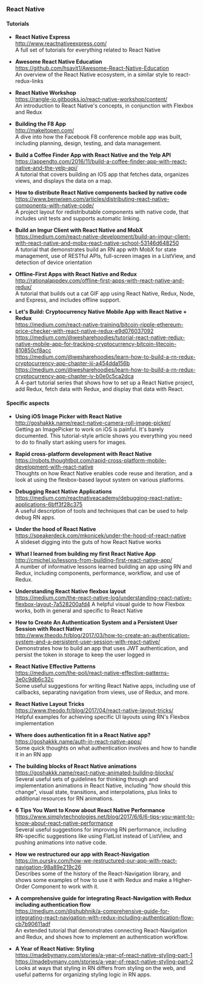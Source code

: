 ### React Native


#### Tutorials

- **React Native Express**  
  http://www.reactnativeexpress.com/  
  A full set of tutorials for everything related to React Native

- **Awesome React Native Education**  
  https://github.com/hsavit1/Awesome-React-Native-Education  
  An overview of the React Native ecosystem, in a similar style to react-redux-links
  
- **React Native Workshop**  
  https://rangle-io.gitbooks.io/react-native-workshop/content/  
  An introduction to React Native's concepts, in conjunction with Flexbox and Redux
  
- **Building the F8 App**  
  http://makeitopen.com/  
  A dive into how the Facebook F8 conference mobile app was built, including planning, design, testing, and data management.
  
- **Build a Coffee Finder App with React Native and the Yelp API**  
  https://appendto.com/2016/11/build-a-coffee-finder-app-with-react-native-and-the-yelp-api/  
  A tutorial that covers building an IOS app that fetches data, organizes views, and displays the data on a map.
  
- **How to distribute React Native components backed by native code**  
  https://www.benwixen.com/articles/distributing-react-native-components-with-native-code/  
  A project layout for redistributable components with native code, that includes unit tests and supports automatic linking.
  
- **Build an Imgur Client with React Native and MobX**  
  https://medium.com/react-native-development/build-an-imgur-client-with-react-native-and-mobx-react-native-school-53146d648250  
  A tutorial that demonstrates build an RN app with MobX for state management, use of RESTful APIs, full-screen images in a ListView, and detection of device orientation
  
- **Offline-First Apps with React Native and Redux**  
  http://rationalappdev.com/offline-first-apps-with-react-native-and-redux/  
  A tutorial that builds out a cat GIF app using React Native, Redux, Node, and Express, and includes offline support.
  
- **Let's Build: Cryptocurrency Native Mobile App with React Native + Redux**  
  https://medium.com/react-native-training/bitcoin-ripple-ethereum-price-checker-with-react-native-redux-e9d076037092  
  https://medium.com/@wesharehoodies/tutorial-react-native-redux-native-mobile-app-for-tracking-cryptocurrency-bitcoin-litecoin-810850cf8acc  
  https://medium.com/@wesharehoodies/learn-how-to-build-a-rn-redux-cryptocurrency-app-chapter-iii-a454dda156b  
  https://medium.com/@wesharehoodies/learn-how-to-build-a-rn-redux-cryptocurrency-app-chapter-iv-b0e0c5ca2dca  
  A 4-part tutorial series that shows how to set up a React Native project, add Redux, fetch data with Redux, and display that data with React.

  
#### Specific aspects

- **Using iOS Image Picker with React Native**  
  http://goshakkk.name/react-native-camera-roll-image-picker/  
  Getting an ImagePicker to work on iOS is painful. It's barely documented. This tutorial-style article shows you everything you need to do to finally start asking users for images.

- **Rapid cross-platform development with React Native**  
  https://robots.thoughtbot.com/rapid-cross-platform-mobile-development-with-react-native  
  Thoughts on how React Native enables code reuse and iteration, and a look at using the flexbox-based layout system on various platforms.
  
- **Debugging React Native Applications**  
  https://medium.com/reactnativeacademy/debugging-react-native-applications-6bff3f28c375  
  A useful description of tools and techniques that can be used to help debug RN apps.
  
- **Under the hood of React Native**  
  https://speakerdeck.com/mkonicek/under-the-hood-of-react-native  
  A slideset digging into the guts of how React Native works
  
- **What I learned from building my first React Native App**  
  http://cmichel.io/lessons-from-building-first-react-native-app/  
  A number of informative lessons learned building an app using RN and Redux, including components, performance, workflow, and use of Redux.
  
- **Understanding React Native flexbox layout**  
  https://medium.com/the-react-native-log/understanding-react-native-flexbox-layout-7a528200afd4  A helpful visual guide to how Flexbox works, both in general and specific to React Native
  
- **How to Create An Authentication System and a Persistent User Session with React Native**  
  http://www.theodo.fr/blog/2017/03/how-to-create-an-authentication-system-and-a-persistent-user-session-with-react-native/  
  Demonstrates how to build an app that uses JWT authentication, and persist the token in storage to keep the user logged in
  
- **React Native Effective Patterns**  
  https://medium.com/the-poli/react-native-effective-patterns-3e0c9db6c32c  
  Some useful suggestions for writing React Native apps, including use of callbacks, separating navigation from views, use of Redux, and more.
  
- **React Native Layout Tricks**  
  https://www.theodo.fr/blog/2017/04/react-native-layout-tricks/  
  Helpful examples for achieving specific UI layouts using RN's Flexbox implementation
  
- **Where does authentication fit in a React Native app?**  
  https://goshakkk.name/auth-in-react-native-apps/  
  Some quick thoughts on what authentication involves and how to handle it in an RN app
  
- **The building blocks of React Native animations**  
  https://goshakkk.name/react-native-animated-building-blocks/  
  Several useful sets of guidelines for thinking through and implementation animations in React Native, including "how should this change", visual state, transitions, and interpolations, plus links to additional resources for RN animations.
  
- **6 Tips You Want to Know about React Native Performance**  
  https://www.simplytechnologies.net/blog/2017/6/6/6-tips-you-want-to-know-about-react-native-performance  
  Several useful suggestions for improving RN performance, including RN-specific suggestions like using FlatList instead of ListView, and pushing animations into native code.
  
- **How we restructured our app with React-Navigation**  
  https://m.oursky.com/how-we-restructured-our-app-with-react-navigation-98a89e219c26  
  Describes some of the history of the React-Navigation library, and shows some examples of how to use it with Redux and make a Higher-Order Component to work with it.
  
- **A comprehensive guide for integrating React-Navigation with Redux including authentication flow**  
  https://medium.com/@shubhnik/a-comprehensive-guide-for-integrating-react-navigation-with-redux-including-authentication-flow-cb7b90611adf  
  An extended tutorial that demonstrates connecting React-Navigation and Redux, and shows how to implement an authentication workflow.
  
- **A Year of React Native: Styling**  
  https://madebymany.com/stories/a-year-of-react-native-styling-part-1  
  https://madebymany.com/stories/a-year-of-react-native-styling-part-2  
  Looks at ways that styling in RN differs from styling on the web, and useful patterns for organizing styling logic in RN apps.